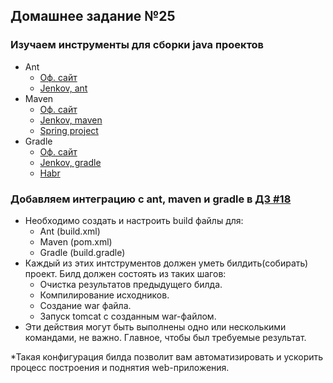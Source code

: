 ## Домашнее задание №25

### Изучаем инструменты для сборки java проектов
 * Ant
   * [Оф. сайт](http://ant.apache.org/)
   * [Jenkov, ant](http://tutorials.jenkov.com/ant/ant-tutorial.html)
 * Maven
   * [Оф. сайт](https://maven.apache.org/)
   * [Jenkov, maven](http://tutorials.jenkov.com/maven/maven-tutorial.html)
   * [Spring project](http://spring-projects.ru/guides/maven/)
 * Gradle
   * [Оф. сайт ](https://gradle.org/)
   * [Jenkov, gradle](http://tutorials.jenkov.com/gradle/gradle-tutorial.html)
   * [Habr](https://habrahabr.ru/post/167227/)

### Добавляем интеграцию с ant, maven и gradle в [ДЗ #18](https://github.com/rxn1d/courses-2-2016/blob/master/module18/module_18_home_work.md)
 * Необходимо создать и настроить build файлы для:
   * Ant (build.xml)
   * Maven (pom.xml)
   * Gradle (build.gradle)
 * Каждый из этих интструментов должен уметь билдить(собирать) проект. Билд должен состоять из таких шагов:
   * Очистка результатов предыдущего билда.
   * Компилирование исходников.
   * Создание war файла.
   * Запуск tomcat с созданным war-файлом.
 * Эти действия могут быть выполнены одно или несколькими командами, не важно. Главное, чтобы был требуемые результат.

 \*Такая конфигурация билда позволит вам автоматизировать и ускорить процесс построения и поднятия web-приложения.
